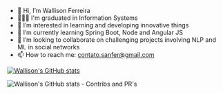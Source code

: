 - 👋 Hi, I’m Wallison Ferreira
- 👨🏾‍🎓 I'm graduated in Information Systems
- 👀 I’m interested in learning and developing innovative things
- 🌱 I’m currently learning Spring Boot, Node and Angular JS
- 💞️ I’m looking to collaborate on challenging projects involving NLP and ML in social networks
- 📫 How to reach me: contato.sanfer@gmail.com

<!---
wallisonferreira/wallisonferreira is a ✨ special ✨ repository because its `README.md` (this file) appears on your GitHub profile.
You can click the Preview link to take a look at your changes.
--->

<!--
<div>
  <img src="https://github-readme-stats.vercel.app/api/top-langs/?username=wallisonferreira&layout=compact&langs_count=16&theme=dark">
</div>
-->

[![Wallison's GitHub stats](https://github-readme-stats.vercel.app/api?username=wallisonferreira)](https://github.com/wallisonferreira/github-readme-stats)

![Wallison's GitHub stats - Contribs and PR's](https://github-readme-stats.vercel.app/api?username=anuraghazra&hide=contribs,prs)
